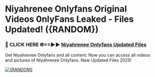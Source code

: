 # Niyahrenee Onlyfans Original Videos 0nlyFans Leaked - Files Updated! ({RANDOM})

<h3>🔴 CLICK HERE 🌐==►► <a href="https://betterlinks.top/A2PfLJ" rel="nofollow">Niyahrenee Onlyfans Updated Files</a></h3>

Get Niyahrenee Onlyfans and all content. Now you can access all videos and pictures of Niyahrenee Onlyfans. New Updated Files 2025!

[![{RANDOM}](https://i.imgur.com/ppqm5kG.gif)](https://betterlinks.top/A2PfLJ)